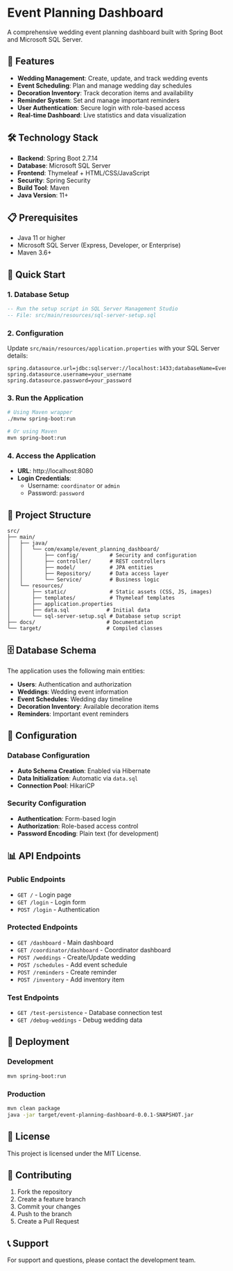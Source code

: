 # Event Planning Dashboard

A comprehensive wedding event planning dashboard built with Spring Boot and Microsoft SQL Server.

## 🚀 Features

- **Wedding Management**: Create, update, and track wedding events
- **Event Scheduling**: Plan and manage wedding day schedules
- **Decoration Inventory**: Track decoration items and availability
- **Reminder System**: Set and manage important reminders
- **User Authentication**: Secure login with role-based access
- **Real-time Dashboard**: Live statistics and data visualization

## 🛠️ Technology Stack

- **Backend**: Spring Boot 2.7.14
- **Database**: Microsoft SQL Server
- **Frontend**: Thymeleaf + HTML/CSS/JavaScript
- **Security**: Spring Security
- **Build Tool**: Maven
- **Java Version**: 11+

## 📋 Prerequisites

- Java 11 or higher
- Microsoft SQL Server (Express, Developer, or Enterprise)
- Maven 3.6+

## 🚀 Quick Start

### 1. Database Setup
```sql
-- Run the setup script in SQL Server Management Studio
-- File: src/main/resources/sql-server-setup.sql
```

### 2. Configuration
Update `src/main/resources/application.properties` with your SQL Server details:
```properties
spring.datasource.url=jdbc:sqlserver://localhost:1433;databaseName=EventPlanningDB;encrypt=true;trustServerCertificate=true
spring.datasource.username=your_username
spring.datasource.password=your_password
```

### 3. Run the Application
```bash
# Using Maven wrapper
./mvnw spring-boot:run

# Or using Maven
mvn spring-boot:run
```

### 4. Access the Application
- **URL**: http://localhost:8080
- **Login Credentials**:
  - Username: `coordinator` or `admin`
  - Password: `password`

## 📁 Project Structure

```
src/
├── main/
│   ├── java/
│   │   └── com/example/event_planning_dashboard/
│   │       ├── config/          # Security and configuration
│   │       ├── controller/      # REST controllers
│   │       ├── model/           # JPA entities
│   │       ├── Repository/      # Data access layer
│   │       └── Service/         # Business logic
│   └── resources/
│       ├── static/              # Static assets (CSS, JS, images)
│       ├── templates/           # Thymeleaf templates
│       ├── application.properties
│       ├── data.sql            # Initial data
│       └── sql-server-setup.sql # Database setup script
├── docs/                       # Documentation
└── target/                     # Compiled classes
```

## 🗄️ Database Schema

The application uses the following main entities:
- **Users**: Authentication and authorization
- **Weddings**: Wedding event information
- **Event Schedules**: Wedding day timeline
- **Decoration Inventory**: Available decoration items
- **Reminders**: Important event reminders

## 🔧 Configuration

### Database Configuration
- **Auto Schema Creation**: Enabled via Hibernate
- **Data Initialization**: Automatic via `data.sql`
- **Connection Pool**: HikariCP

### Security Configuration
- **Authentication**: Form-based login
- **Authorization**: Role-based access control
- **Password Encoding**: Plain text (for development)

## 📊 API Endpoints

### Public Endpoints
- `GET /` - Login page
- `GET /login` - Login form
- `POST /login` - Authentication

### Protected Endpoints
- `GET /dashboard` - Main dashboard
- `GET /coordinator/dashboard` - Coordinator dashboard
- `POST /weddings` - Create/Update wedding
- `POST /schedules` - Add event schedule
- `POST /reminders` - Create reminder
- `POST /inventory` - Add inventory item

### Test Endpoints
- `GET /test-persistence` - Database connection test
- `GET /debug-weddings` - Debug wedding data

## 🚀 Deployment

### Development
```bash
mvn spring-boot:run
```

### Production
```bash
mvn clean package
java -jar target/event-planning-dashboard-0.0.1-SNAPSHOT.jar
```

## 📝 License

This project is licensed under the MIT License.

## 🤝 Contributing

1. Fork the repository
2. Create a feature branch
3. Commit your changes
4. Push to the branch
5. Create a Pull Request

## 📞 Support

For support and questions, please contact the development team.


